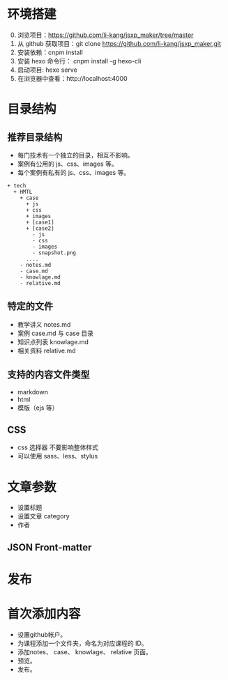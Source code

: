 # 环境搭建

0. 浏览项目：https://github.com/li-kang/jsxp_maker/tree/master
1. 从 github 获取项目：git clone https://github.com/li-kang/jsxp_maker.git
2. 安装依赖：cnpm install
3. 安装 hexo 命令行： cnpm install -g hexo-cli
4. 启动项目: hexo serve
5. 在浏览器中查看：http://localhost:4000

# 目录结构
## 推荐目录结构

* 每门技术有一个独立的目录，相互不影响。
* 案例有公用的 js、css、images 等。
* 每个案例有私有的 js、css、images 等。

```
+ tech
  + HMTL
    + case
      + js
      + css
      + images
      + [case1]
      + [case2]
        - js
        - css
        - images
        - snapshot.png
      ....
    - notes.md
    - case.md
    - knowlage.md
    - relative.md
```

## 特定的文件

* 教学讲义 notes.md
* 案例 case.md 与 case 目录
* 知识点列表 knowlage.md
* 相关资料 relative.md

## 支持的内容文件类型

* markdown
* html
* 模版（ejs 等）

## CSS

* css 选择器 不要影响整体样式
* 可以使用 sass、less、stylus

# 文章参数

* 设置标题
* 设置文章 category 
* 作者

## JSON Front-matter



# 发布


# 首次添加内容

* 设置github帐户。
* 为课程添加一个文件夹，命名为对应课程的 ID。
* 添加notes、 case、 knowlage、 relative 页面。
* 预览。
* 发布。